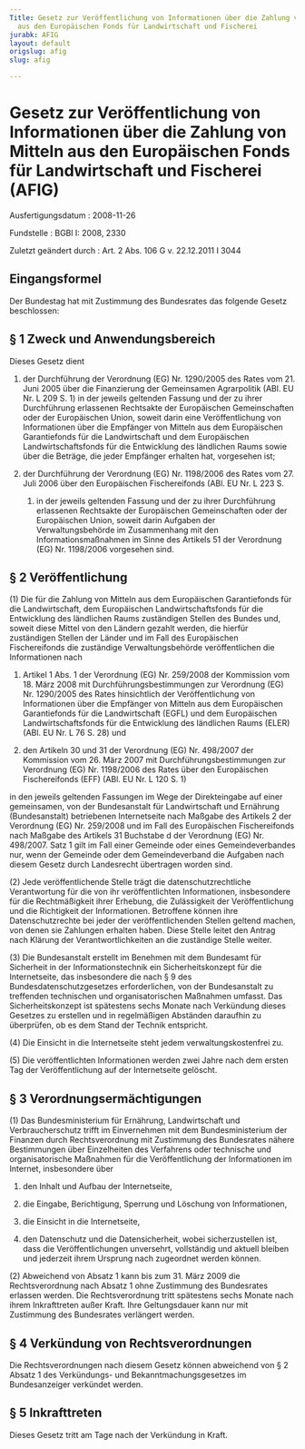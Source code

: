```yaml
---
Title: Gesetz zur Veröffentlichung von Informationen über die Zahlung von Mitteln
  aus den Europäischen Fonds für Landwirtschaft und Fischerei
jurabk: AFIG
layout: default
origslug: afig
slug: afig

---
```


# Gesetz zur Veröffentlichung von Informationen über die Zahlung von Mitteln aus den Europäischen Fonds für Landwirtschaft und Fischerei (AFIG)

Ausfertigungsdatum
:   2008-11-26

Fundstelle
:   BGBl I: 2008, 2330

Zuletzt geändert durch
:   Art. 2 Abs. 106 G v. 22.12.2011 I 3044


## Eingangsformel

Der Bundestag hat mit Zustimmung des Bundesrates das folgende Gesetz
beschlossen:


## § 1 Zweck und Anwendungsbereich

Dieses Gesetz dient

1.  der Durchführung der Verordnung (EG) Nr. 1290/2005 des Rates vom 21.
    Juni 2005 über die Finanzierung der Gemeinsamen Agrarpolitik (ABl. EU
    Nr. L 209 S. 1) in der jeweils geltenden Fassung und der zu ihrer
    Durchführung erlassenen Rechtsakte der Europäischen Gemeinschaften
    oder der Europäischen Union, soweit darin eine Veröffentlichung von
    Informationen über die Empfänger von Mitteln aus dem Europäischen
    Garantiefonds für die Landwirtschaft und dem Europäischen
    Landwirtschaftsfonds für die Entwicklung des ländlichen Raums sowie
    über die Beträge, die jeder Empfänger erhalten hat, vorgesehen ist;


2.  der Durchführung der Verordnung (EG) Nr. 1198/2006 des Rates vom 27.
    Juli 2006 über den Europäischen Fischereifonds (ABl. EU Nr. L 223 S.
    1) in der jeweils geltenden Fassung und der zu ihrer Durchführung
    erlassenen Rechtsakte der Europäischen Gemeinschaften oder der
    Europäischen Union, soweit darin Aufgaben der Verwaltungsbehörde im
    Zusammenhang mit den Informationsmaßnahmen im Sinne des Artikels 51
    der Verordnung (EG) Nr. 1198/2006 vorgesehen sind.





## § 2 Veröffentlichung

(1) Die für die Zahlung von Mitteln aus dem Europäischen Garantiefonds
für die Landwirtschaft, dem Europäischen Landwirtschaftsfonds für die
Entwicklung des ländlichen Raums zuständigen Stellen des Bundes und,
soweit diese Mittel von den Ländern gezahlt werden, die hierfür
zuständigen Stellen der Länder und im Fall des Europäischen
Fischereifonds die zuständige Verwaltungsbehörde veröffentlichen die
Informationen nach

1.  Artikel 1 Abs. 1 der Verordnung (EG) Nr. 259/2008 der Kommission vom
    18\. März 2008 mit Durchführungsbestimmungen zur Verordnung (EG) Nr.
    1290/2005 des Rates hinsichtlich der Veröffentlichung von
    Informationen über die Empfänger von Mitteln aus dem Europäischen
    Garantiefonds für die Landwirtschaft (EGFL) und dem Europäischen
    Landwirtschaftsfonds für die Entwicklung des ländlichen Raums (ELER)
    (ABl. EU Nr. L 76 S. 28) und


2.  den Artikeln 30 und 31 der Verordnung (EG) Nr. 498/2007 der Kommission
    vom 26. März 2007 mit Durchführungsbestimmungen zur Verordnung (EG)
    Nr. 1198/2006 des Rates über den Europäischen Fischereifonds (EFF)
    (ABl. EU Nr. L 120 S. 1)



in den jeweils geltenden Fassungen im Wege der Direkteingabe auf einer
gemeinsamen, von der Bundesanstalt für Landwirtschaft und Ernährung
(Bundesanstalt) betriebenen Internetseite nach Maßgabe des Artikels 2
der Verordnung (EG) Nr. 259/2008 und im
Fall des              Europäischen Fischereifonds nach Maßgabe des
Artikels 31 Buchstabe d der Verordnung (EG) Nr. 498/2007. Satz 1 gilt
im Fall einer Gemeinde oder eines Gemeindeverbandes nur, wenn der
Gemeinde oder dem Gemeindeverband die Aufgaben nach diesem Gesetz
durch Landesrecht übertragen worden sind.

(2) Jede veröffentlichende Stelle trägt die datenschutzrechtliche
Verantwortung für die von ihr veröffentlichten Informationen,
insbesondere für die Rechtmäßigkeit ihrer Erhebung, die Zulässigkeit
der Veröffentlichung und die Richtigkeit der Informationen. Betroffene
können ihre Datenschutzrechte bei jeder der veröffentlichenden Stellen
geltend machen, von denen sie Zahlungen erhalten haben. Diese Stelle
leitet den Antrag nach Klärung der Verantwortlichkeiten an die
zuständige Stelle weiter.

(3) Die Bundesanstalt erstellt im Benehmen mit dem Bundesamt für
Sicherheit in der Informationstechnik ein Sicherheitskonzept für die
Internetseite, das insbesondere die nach § 9 des
Bundesdatenschutzgesetzes erforderlichen, von der Bundesanstalt zu
treffenden technischen und organisatorischen Maßnahmen umfasst. Das
Sicherheitskonzept ist spätestens sechs Monate nach Verkündung dieses
Gesetzes zu erstellen und in regelmäßigen Abständen daraufhin zu
überprüfen, ob es dem Stand der Technik entspricht.

(4) Die Einsicht in die Internetseite steht jedem
verwaltungskostenfrei zu.

(5) Die veröffentlichten Informationen werden zwei Jahre nach dem
ersten Tag der Veröffentlichung auf der Internetseite gelöscht.


## § 3 Verordnungsermächtigungen

(1) Das Bundesministerium für Ernährung, Landwirtschaft und
Verbraucherschutz trifft im Einvernehmen mit dem Bundesministerium der
Finanzen durch Rechtsverordnung mit Zustimmung des Bundesrates nähere
Bestimmungen über Einzelheiten des Verfahrens oder technische und
organisatorische Maßnahmen für die Veröffentlichung der Informationen
im Internet, insbesondere über

1.  den Inhalt und Aufbau der Internetseite,


2.  die Eingabe, Berichtigung, Sperrung und Löschung von Informationen,


3.  die Einsicht in die Internetseite,


4.  den Datenschutz und die Datensicherheit, wobei sicherzustellen ist,
    dass die Veröffentlichungen unversehrt, vollständig und aktuell
    bleiben und jederzeit ihrem Ursprung nach zugeordnet werden können.




(2) Abweichend von Absatz 1 kann bis zum 31. März 2009 die
Rechtsverordnung nach Absatz 1 ohne Zustimmung des Bundesrates
erlassen werden. Die Rechtsverordnung tritt spätestens sechs Monate
nach ihrem Inkrafttreten außer Kraft. Ihre Geltungsdauer kann nur mit
Zustimmung des Bundesrates verlängert werden.


## § 4 Verkündung von Rechtsverordnungen

Die Rechtsverordnungen nach diesem Gesetz können abweichend von § 2
Absatz 1 des Verkündungs- und Bekanntmachungsgesetzes im
Bundesanzeiger verkündet werden.


## § 5 Inkrafttreten

Dieses Gesetz tritt am Tage nach der Verkündung in Kraft.

